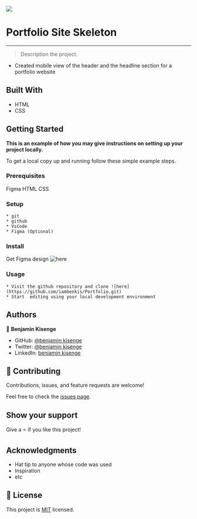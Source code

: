 ![](https://img.shields.io/badge/Microverse-blueviolet)

# Portfolio Site Skeleton
---------------------------
> Description the project.
* Created mobile view of the header and the headline section for a portfolio website

## Built With

* HTML
* CSS
 
## Getting Started

**This is an example of how you may give instructions on setting up your project locally.**

To get a local copy up and running follow these simple example steps.

### Prerequisites

Figma HTML CSS

### Setup

    * git
    * github 
    * VsCode 
    * Figma (Optional)

### Install

Get Figma design ![here](https://www.figma.com/file/l7SqJ3ZfkAKih9sFxvWSR4/Microverse-Student-Project-1?node-id=0%3A1)
 
### Usage

    * Visit the github repository and clone ![here](https://github.com/iambenkis/Portfolio.git)
    * Start  editing using your local development environment
 
## Authors

👤  **Benjamin Kisenge**

* GitHub: [@benjamin kisenge](https://github.com/iambenkis)
* Twitter: [@benjamin kisenge](https://twitter.com/iambenkis)
* LinkedIn: [benjamin kisenge](https://www.linkedin.com/in/ben-kisenge/)

## 🤝 Contributing

Contributions, issues, and feature requests are welcome!

Feel free to check the [issues page](../../issues/).

## Show your support

Give a ⭐️ if you like this project!

## Acknowledgments

* Hat tip to anyone whose code was used
* Inspiration
* etc

## 📝 License

This project is [MIT](./MIT.md) licensed.
